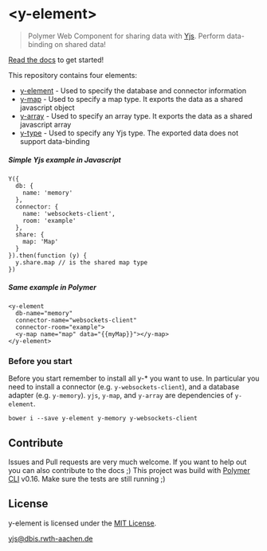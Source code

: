 # \<y-element\>

> Polymer Web Component for sharing data with [Yjs](https://github.com/y-js/yjs/). Perform data-binding on shared data!

[Read the docs](http://y-js.org/y-element/) to get started!

This repository contains four elements:

* [y-element](//y-js.org/y-element/components/y-element/#y-element) - Used to specify the database and connector information
* [y-map](//y-js.org/y-element/components/y-element/#y-map) - Used to specify a map type. It exports the data as a shared javascript object
* [y-array](//y-js.org/y-element/components/y-element/#y-array) - Used to specify an array type. It exports the data as a shared javascript array
* [y-type](//y-js.org/y-element/components/y-element/#y-type) - Used to specify any Yjs type. The exported data does not support data-binding

##### Simple Yjs example in Javascript
```
Y({
  db: {
    name: 'memory'
  },
  connector: {
    name: 'websockets-client',
    room: 'example'
  },
  share: {
    map: 'Map'
  }
}).then(function (y) {
  y.share.map // is the shared map type
})
```

##### Same example in Polymer
```
<y-element
  db-name="memory"
  connector-name="websockets-client"
  connector-room="example">
  <y-map name="map" data="{{myMap}}"></y-map>
</y-element>
```

### Before you start
Before you start remember to install all y-* you want to use. In particular you need to install a connector (e.g. `y-websockets-client`), and a database adapter (e.g. `y-memory`). `yjs`, `y-map`, and `y-array` are dependencies of `y-element`.

```
bower i --save y-element y-memory y-websockets-client
``` 

## Contribute
Issues and Pull requests are very much welcome. If you want to help out you can also contribute to the docs ;) This project was build with [Polymer CLI](https://www.npmjs.com/package/polymer-cli) v0.16. Make sure the tests are still running ;)

## License
y-element is licensed under the [MIT License](./LICENSE).

<yjs@dbis.rwth-aachen.de>